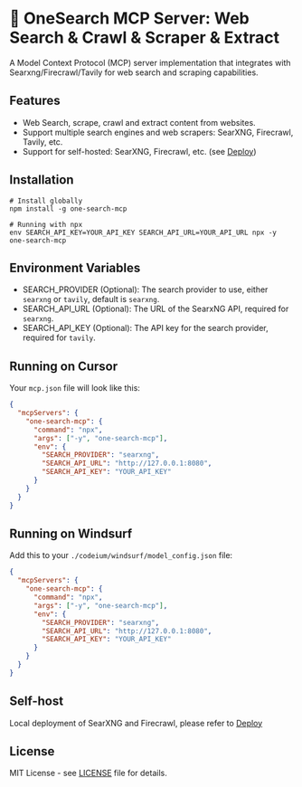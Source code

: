 # 🚀 OneSearch MCP Server: Web Search & Crawl & Scraper & Extract

A Model Context Protocol (MCP) server implementation that integrates with Searxng/Firecrawl/Tavily for web search and scraping capabilities.

## Features

- Web Search, scrape, crawl and extract content from websites.
- Support multiple search engines and web scrapers: SearXNG, Firecrawl, Tavily, etc.
- Support for self-hosted: SearXNG, Firecrawl, etc. (see [Deploy](./deploy/README.md))

## Installation

```shell
# Install globally
npm install -g one-search-mcp
```

```shell
# Running with npx
env SEARCH_API_KEY=YOUR_API_KEY SEARCH_API_URL=YOUR_API_URL npx -y one-search-mcp
```

## Environment Variables

- SEARCH_PROVIDER (Optional): The search provider to use, either `searxng` or `tavily`, default is `searxng`.
- SEARCH_API_URL (Optional): The URL of the SearxNG API, required for `searxng`.
- SEARCH_API_KEY (Optional): The API key for the search provider, required for `tavily`.

## Running on Cursor

Your `mcp.json` file will look like this:

```json
{
  "mcpServers": {
    "one-search-mcp": {
      "command": "npx",
      "args": ["-y", "one-search-mcp"],
      "env": {
        "SEARCH_PROVIDER": "searxng",
        "SEARCH_API_URL": "http://127.0.0.1:8080",
        "SEARCH_API_KEY": "YOUR_API_KEY"
      }
    }
  }
}
```

## Running on Windsurf

Add this to your `./codeium/windsurf/model_config.json` file:

```json
{
  "mcpServers": {
    "one-search-mcp": {
      "command": "npx",
      "args": ["-y", "one-search-mcp"],
      "env": {
        "SEARCH_PROVIDER": "searxng",
        "SEARCH_API_URL": "http://127.0.0.1:8080",
        "SEARCH_API_KEY": "YOUR_API_KEY"
      }
    }
  }
}
```

## Self-host

Local deployment of SearXNG and Firecrawl, please refer to [Deploy](./deploy/README.md)

## License

MIT License - see [LICENSE](./LICENSE) file for details.
